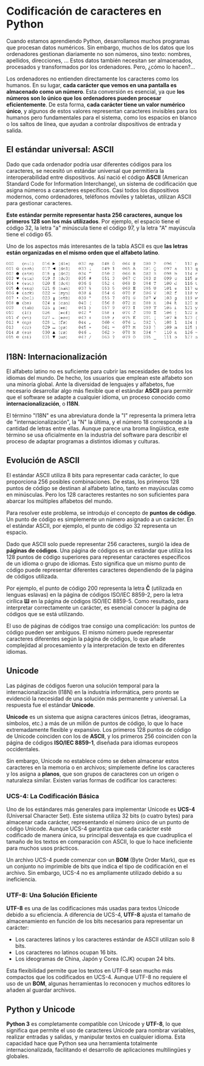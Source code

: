# Codificación de caracteres en Python

Cuando estamos aprendiendo Python, desarrollamos muchos programas que procesan datos numéricos. Sin embargo, muchos de los datos que los ordenadores gestionan diariamente no son números, sino texto: nombres, apellidos, direcciones, ... Estos datos también necesitan ser almacenados, procesados y transformados por los ordenadores. Pero, ¿cómo lo hacen?...

Los ordenadores no entienden directamente los caracteres como los humanos. En su lugar, **cada carácter que vemos en una pantalla es almacenado como un número**. Esta conversión es esencial, ya que **los números son lo único que los ordenadores pueden procesar eficientemente**. De esta forma, **cada carácter tiene un valor numérico único**, y algunos de estos valores representan caracteres invisibles para los humanos pero fundamentales para el sistema, como los espacios en blanco o los saltos de línea, que ayudan a controlar dispositivos de entrada y salida.

## El estándar universal: ASCII

Dado que cada ordenador podría usar diferentes códigos para los caracteres, se necesitó un estándar universal que permitiera la interoperabilidad entre dispositivos. Así nació el código **ASCII** (American Standard Code for Information Interchange), un sistema de codificación que asigna números a caracteres específicos. Casi todos los dispositivos modernos, como ordenadores, teléfonos móviles y tabletas, utilizan ASCII para gestionar caracteres.

**Este estándar permite representar hasta 256 caracteres, aunque los primeros 128 son los más utilizados**. Por ejemplo, el espacio tiene el código 32, la letra "a" minúscula tiene el código 97, y la letra "A" mayúscula tiene el código 65. 

Uno de los aspectos más interesantes de la tabla ASCII es que **las letras están organizadas en el mismo orden que el alfabeto latino**.

![ascii](img/ascii.gif)

## I18N: Internacionalización

El alfabeto latino no es suficiente para cubrir las necesidades de todos los idiomas del mundo. De hecho, los usuarios que emplean este alfabeto son una minoría global. Ante la diversidad de lenguajes y alfabetos, fue necesario desarrollar algo más flexible que el estándar **ASCII** para permitir que el software se adapte a cualquier idioma, un proceso conocido como **internacionalización**, o **I18N**.

El término "I18N" es una abreviatura donde la "I" representa la primera letra de "internacionalización", la "N" la última, y el número 18 corresponde a la cantidad de letras entre ellas. Aunque parece una broma lingüística, este término se usa oficialmente en la industria del software para describir el proceso de adaptar programas a distintos idiomas y culturas.

## Evolución de ASCII

El estándar ASCII utiliza 8 bits para representar cada carácter, lo que proporciona 256 posibles combinaciones. De estas, los primeros 128 puntos de código se destinan al alfabeto latino, tanto en mayúsculas como en minúsculas. Pero los 128 caracteres restantes no son suficientes para abarcar los múltiples alfabetos del mundo.

Para resolver este problema, se introdujo el concepto de **puntos de código**. Un punto de código es simplemente un número asignado a un carácter. En el estándar ASCII, por ejemplo, el punto de código 32 representa un espacio.

Dado que ASCII solo puede representar 256 caracteres, surgió la idea de **páginas de códigos**. Una página de códigos es un estándar que utiliza los 128 puntos de código superiores para representar caracteres específicos de un idioma o grupo de idiomas. Esto significa que un mismo punto de código puede representar diferentes caracteres dependiendo de la página de códigos utilizada.

Por ejemplo, el punto de código 200 representa la letra **Č** (utilizada en lenguas eslavas) en la página de códigos ISO/IEC 8859-2, pero la letra cirílica **Ш** en la página de códigos ISO/IEC 8859-5. Como resultado, para interpretar correctamente un carácter, es esencial conocer la página de códigos que se está utilizando.

El uso de páginas de códigos trae consigo una complicación: los puntos de código pueden ser ambiguos. El mismo número puede representar caracteres diferentes según la página de códigos, lo que añade complejidad al procesamiento y la interpretación de texto en diferentes idiomas.

## Unicode

Las páginas de códigos fueron una solución temporal para la internacionalización (I18N) en la industria informática, pero pronto se evidenció la necesidad de una solución más permanente y universal. La respuesta fue el estándar **Unicode**.

**Unicode** es un sistema que asigna caracteres únicos (letras, ideogramas, símbolos, etc.) a más de un millón de puntos de código, lo que lo hace extremadamente flexible y expansivo. Los primeros 128 puntos de código de Unicode coinciden con los de **ASCII**, y los primeros 256 coinciden con la página de códigos **ISO/IEC 8859-1**, diseñada para idiomas europeos occidentales.

Sin embargo, Unicode no establece cómo se deben almacenar estos caracteres en la memoria o en archivos; simplemente define los caracteres y los asigna a **planos**, que son grupos de caracteres con un origen o naturaleza similar. Existen varias formas de codificar los caracteres:

### UCS-4: La Codificación Básica

Uno de los estándares más generales para implementar Unicode es **UCS-4** (Universal Character Set). Este sistema utiliza 32 bits (o cuatro bytes) para almacenar cada carácter, representando el número único de un punto de código Unicode. Aunque UCS-4 garantiza que cada carácter esté codificado de manera única, su principal desventaja es que cuadruplica el tamaño de los textos en comparación con ASCII, lo que lo hace ineficiente para muchos usos prácticos.

Un archivo UCS-4 puede comenzar con un **BOM** (Byte Order Mark), que es un conjunto no imprimible de bits que indica el tipo de codificación en el archivo. Sin embargo, UCS-4 no es ampliamente utilizado debido a su ineficiencia.

### UTF-8: Una Solución Eficiente

**UTF-8** es una de las codificaciones más usadas para textos Unicode debido a su eficiencia. A diferencia de UCS-4, **UTF-8** ajusta el tamaño de almacenamiento en función de los bits necesarios para representar un carácter:

* Los caracteres latinos y los caracteres estándar de ASCII utilizan solo 8 bits.
* Los caracteres no latinos ocupan 16 bits.
* Los ideogramas de China, Japón y Corea (CJK) ocupan 24 bits.

Esta flexibilidad permite que los textos en UTF-8 sean mucho más compactos que los codificados en UCS-4. Aunque UTF-8 no requiere el uso de un **BOM**, algunas herramientas lo reconocen y muchos editores lo añaden al guardar archivos.

## Python y Unicode

**Python 3** es completamente compatible con Unicode y **UTF-8**, lo que significa que permite el uso de caracteres Unicode para nombrar variables, realizar entradas y salidas, y manipular textos en cualquier idioma. Esta capacidad hace que Python sea una herramienta totalmente internacionalizada, facilitando el desarrollo de aplicaciones multilingües y globales.

